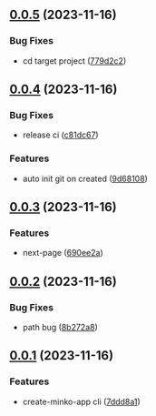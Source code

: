 ## [0.0.5](https://github.com/hemengke1997/create-minko-app/compare/v0.0.4...v0.0.5) (2023-11-16)


### Bug Fixes

* cd target project ([779d2c2](https://github.com/hemengke1997/create-minko-app/commit/779d2c2f2644288523824558ec56bb32d7947bd8))



## [0.0.4](https://github.com/hemengke1997/create-minko-app/compare/v0.0.3...v0.0.4) (2023-11-16)


### Bug Fixes

* release ci ([c81dc67](https://github.com/hemengke1997/create-minko-app/commit/c81dc670ffa04d698d55bb2543181396d0470c14))


### Features

* auto init git on created ([9d68108](https://github.com/hemengke1997/create-minko-app/commit/9d68108287a62b29f9df052e998f755051f3c42d))



## [0.0.3](https://github.com/hemengke1997/create-minko-app/compare/v0.0.2...v0.0.3) (2023-11-16)


### Features

* next-page ([690ee2a](https://github.com/hemengke1997/create-minko-app/commit/690ee2a18ed420fbcccfe2277005920b99e8a16c))



## [0.0.2](https://github.com/hemengke1997/create-minko-app/compare/v0.0.1...v0.0.2) (2023-11-16)


### Bug Fixes

* path bug ([8b272a8](https://github.com/hemengke1997/create-minko-app/commit/8b272a867782934fc5381eeefd43c9f34c6cabff))



## [0.0.1](https://github.com/hemengke1997/create-minko-app/compare/7ddd8a13687ca2c4c311fb018284263ce667da09...v0.0.1) (2023-11-16)


### Features

* create-minko-app cli ([7ddd8a1](https://github.com/hemengke1997/create-minko-app/commit/7ddd8a13687ca2c4c311fb018284263ce667da09))



